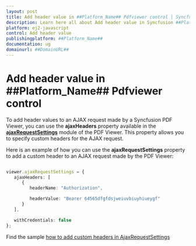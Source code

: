 ```yaml
---
layout: post
title: Add header value in ##Platform_Name## Pdfviewer control | Syncfusion
description: Learn here all about Add header value in Syncfusion ##Platform_Name## Pdfviewer control of Syncfusion Essential JS 2 and more.
platform: ej2-javascript
control: Add header value 
publishingplatform: ##Platform_Name##
documentation: ug
domainurl: ##DomainURL##
---
```


# Add header value in ##Platform_Name## Pdfviewer control

To add header values to an AJAX request made by a Syncfusion PDF Viewer, you can use the **ajaxHeaders** property available in the [**ajaxRequestSettings**](https://helpej2.syncfusion.com/javascript/documentation/api/pdfviewer/#ajaxrequestsettings) module of the PDF Viewer. This property allows you to specify custom headers for the AJAX request.

Here is an example of how you can use the **ajaxRequestSettings** property to add a custom header to an AJAX request made by the PDF Viewer:

```ts

viewer.ajaxRequestSettings = {
   ajaxHeaders: [
      {
         headerName: "Authorization",

         headerValue: "Bearer 64565dfgfdsjweiuvbiuyhiueygf"
      }
   ],

   withCredentials: false
};

```

Find the sample [how to add custom headers in AjaxRequestSettings](https://stackblitz.com/edit/typescript-nv1way?file=index.ts)